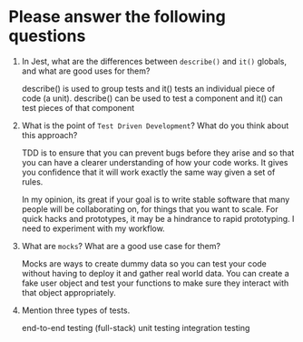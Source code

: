 # Please answer the following questions

1.  In Jest, what are the differences between `describe()` and `it()` globals, and what are good uses for them?

    describe() is used to group tests and it() tests an individual piece of code (a unit). describe() can be used to test a component and it() can test pieces of that component

2.  What is the point of `Test Driven Development`? What do you think about this approach?

    TDD is to ensure that you can prevent bugs before they arise and so that you can have a clearer understanding of how your code works. It gives you confidence that it will work exactly the same way given a set of rules. 

    In my opinion, its great if your goal is to write stable software that many people will be collaborating on, for things that you want to scale. For quick hacks and prototypes, it may be a hindrance to rapid prototyping. I need to experiment with my workflow. 

3.  What are `mocks`? What are a good use case for them?

    Mocks are ways to create dummy data so you can test your code without having
to deploy it and gather real world data. You can create a fake user object and test your functions to make sure they interact with that object appropriately. 

4.  Mention three types of tests.

    end-to-end testing (full-stack)
    unit testing
    integration testing
